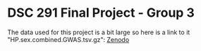 # DSC 291 Final Project - Group 3

The data used for this project is a bit large so here is a link to it "HP.sex.combined.GWAS.tsv.gz": [Zenodo](https://zenodo.org/records/7897038)
